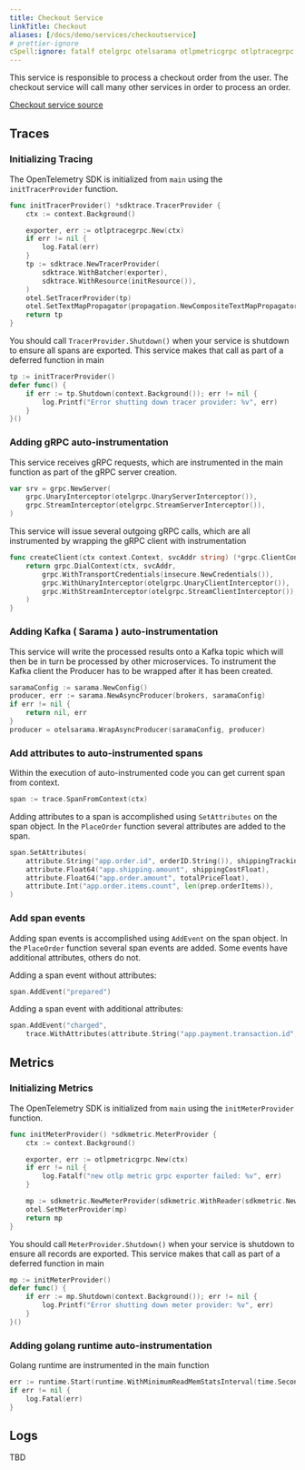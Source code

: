 ```yaml
---
title: Checkout Service
linkTitle: Checkout
aliases: [/docs/demo/services/checkoutservice]
# prettier-ignore
cSpell:ignore: fatalf otelgrpc otelsarama otlpmetricgrpc otlptracegrpc sarama sdkmetric sdktrace
---
```


This service is responsible to process a checkout order from the user. The
checkout service will call many other services in order to process an order.

[Checkout service source](https://github.com/open-telemetry/opentelemetry-demo/blob/main/src/checkoutservice/)

## Traces

### Initializing Tracing

The OpenTelemetry SDK is initialized from `main` using the `initTracerProvider`
function.

```go
func initTracerProvider() *sdktrace.TracerProvider {
    ctx := context.Background()

    exporter, err := otlptracegrpc.New(ctx)
    if err != nil {
        log.Fatal(err)
    }
    tp := sdktrace.NewTracerProvider(
        sdktrace.WithBatcher(exporter),
        sdktrace.WithResource(initResource()),
    )
    otel.SetTracerProvider(tp)
    otel.SetTextMapPropagator(propagation.NewCompositeTextMapPropagator(propagation.TraceContext{}, propagation.Baggage{}))
    return tp
}
```

You should call `TracerProvider.Shutdown()` when your service is shutdown to
ensure all spans are exported. This service makes that call as part of a
deferred function in main

```go
tp := initTracerProvider()
defer func() {
    if err := tp.Shutdown(context.Background()); err != nil {
        log.Printf("Error shutting down tracer provider: %v", err)
    }
}()
```

### Adding gRPC auto-instrumentation

This service receives gRPC requests, which are instrumented in the main function
as part of the gRPC server creation.

```go
var srv = grpc.NewServer(
    grpc.UnaryInterceptor(otelgrpc.UnaryServerInterceptor()),
    grpc.StreamInterceptor(otelgrpc.StreamServerInterceptor()),
)
```

This service will issue several outgoing gRPC calls, which are all instrumented
by wrapping the gRPC client with instrumentation

```go
func createClient(ctx context.Context, svcAddr string) (*grpc.ClientConn, error) {
    return grpc.DialContext(ctx, svcAddr,
        grpc.WithTransportCredentials(insecure.NewCredentials()),
        grpc.WithUnaryInterceptor(otelgrpc.UnaryClientInterceptor()),
        grpc.WithStreamInterceptor(otelgrpc.StreamClientInterceptor()),
    )
}
```

### Adding Kafka ( Sarama ) auto-instrumentation

This service will write the processed results onto a Kafka topic which will then
be in turn be processed by other microservices. To instrument the Kafka client
the Producer has to be wrapped after it has been created.

```go
saramaConfig := sarama.NewConfig()
producer, err := sarama.NewAsyncProducer(brokers, saramaConfig)
if err != nil {
    return nil, err
}
producer = otelsarama.WrapAsyncProducer(saramaConfig, producer)
```

### Add attributes to auto-instrumented spans

Within the execution of auto-instrumented code you can get current span from
context.

```go
span := trace.SpanFromContext(ctx)
```

Adding attributes to a span is accomplished using `SetAttributes` on the span
object. In the `PlaceOrder` function several attributes are added to the span.

```go
span.SetAttributes(
    attribute.String("app.order.id", orderID.String()), shippingTrackingAttribute,
    attribute.Float64("app.shipping.amount", shippingCostFloat),
    attribute.Float64("app.order.amount", totalPriceFloat),
    attribute.Int("app.order.items.count", len(prep.orderItems)),
)
```

### Add span events

Adding span events is accomplished using `AddEvent` on the span object. In the
`PlaceOrder` function several span events are added. Some events have additional
attributes, others do not.

Adding a span event without attributes:

```go
span.AddEvent("prepared")
```

Adding a span event with additional attributes:

```go
span.AddEvent("charged",
    trace.WithAttributes(attribute.String("app.payment.transaction.id", txID)))
```

## Metrics

### Initializing Metrics

The OpenTelemetry SDK is initialized from `main` using the `initMeterProvider`
function.

```go
func initMeterProvider() *sdkmetric.MeterProvider {
    ctx := context.Background()

    exporter, err := otlpmetricgrpc.New(ctx)
    if err != nil {
        log.Fatalf("new otlp metric grpc exporter failed: %v", err)
    }

    mp := sdkmetric.NewMeterProvider(sdkmetric.WithReader(sdkmetric.NewPeriodicReader(exporter)))
    otel.SetMeterProvider(mp)
    return mp
}
```

You should call `MeterProvider.Shutdown()` when your service is shutdown to
ensure all records are exported. This service makes that call as part of a
deferred function in main

```go
mp := initMeterProvider()
defer func() {
    if err := mp.Shutdown(context.Background()); err != nil {
        log.Printf("Error shutting down meter provider: %v", err)
    }
}()
```

### Adding golang runtime auto-instrumentation

Golang runtime are instrumented in the main function

```go
err := runtime.Start(runtime.WithMinimumReadMemStatsInterval(time.Second))
if err != nil {
    log.Fatal(err)
}
```

## Logs

TBD
